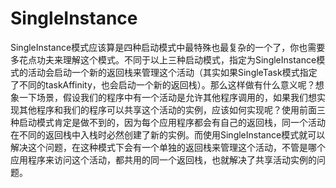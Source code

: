 # SingleInstance
SingleInstance模式应该算是四种启动模式中最特殊也最复杂的一个了，你也需要多花点功夫来理解这个模式。不同于以上三种启动模式，指定为SingleInstance模式的活动会启动一个新的返回栈来管理这个活动（其实如果SingleTask模式指定了不同的taskAffinity，也会启动一个新的返回栈）。那么这样做有什么意义呢？想象一下场景，假设我们的程序中有一个活动是允许其他程序调用的，如果我们想实现其他程序和我们的程序可以共享这个活动的实例，应该如何实现呢？使用前面三种启动模式肯定是做不到的，因为每个应用程序都会有自己的返回栈，同一个活动在不同的返回栈中入栈时必然创建了新的实例。而使用SingleInstance模式就可以解决这个问题，在这种模式下会有一个单独的返回栈来管理这个活动，不管是哪个应用程序来访问这个活动，都共用的同一个返回栈，也就解决了共享活动实例的问题。
